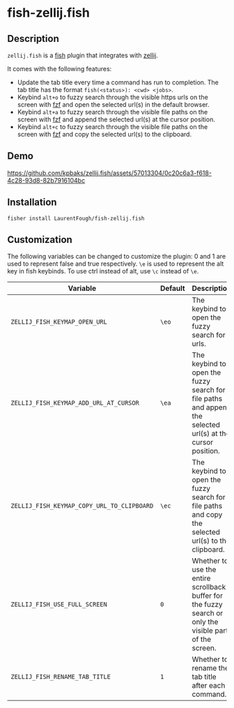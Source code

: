 # fish-zellij.fish

## Description

`zellij.fish` is a [fish](https://fishshell.com) plugin that integrates with [zellij](https://zellij.dev/).

It comes with the following features:

- Update the tab title every time a command has run to completion. The tab title has the format `fish(<status>): <cwd> <jobs>`.
- Keybind `alt+o` to fuzzy search through the visible https urls on the screen with [fzf](https://github.com/junegunn/fzf) and open the selected url(s) in the default browser.
- Keybind `alt+a` to fuzzy search through the visible file paths on the screen with [fzf](https://github.com/junegunn/fzf) and append the selected url(s) at the cursor position.
- Keybind `alt+c` to fuzzy search through the visible file paths on the screen with [fzf](https://github.com/junegunn/fzf) and copy the selected url(s) to the clipboard.

## Demo

https://github.com/kpbaks/zellij.fish/assets/57013304/0c20c6a3-f618-4c28-93d8-82b7916104bc

## Installation

```fish
fisher install LaurentFough/fish-zellij.fish
```

## Customization

The following variables can be changed to customize the plugin: 0 and 1 are used to represent false and true respectively. `\e` is used to represent the alt key in fish keybinds. To use ctrl instead of alt, use `\c` instead of `\e`.

| Variable                  | Default   | Description                                                                                                                                 | Constraints                                                                        |
| ------------------------- | --------- | ------------------------------------------------------------------------------------------------------------------------------------------- | ---------------------------------------------------------------------------------- |
| `ZELLIJ_FISH_KEYMAP_OPEN_URL` | `\eo`   | The keybind to open the fuzzy search for urls.                                                                                              | Must be a valid keybind understood by `bind`                                                            |
| `ZELLIJ_FISH_KEYMAP_ADD_URL_AT_CURSOR` | `\ea`   | The keybind to open the fuzzy search for file paths and append the selected url(s) at the cursor position.                                                                                              | Must be a valid keybind understood by `bind`                                                            |
| `ZELLIJ_FISH_KEYMAP_COPY_URL_TO_CLIPBOARD` | `\ec`   | The keybind to open the fuzzy search for file paths and copy the selected url(s) to the clipboard.                                                                                              | Must be a valid keybind understood by `bind`                                                            |
| `ZELLIJ_FISH_USE_FULL_SCREEN` | `0` | Whether to use the entire scrollback buffer for the fuzzy search or only the visible part of the screen.                                                                                              | Either `0` or `1` |
| `ZELLIJ_FISH_RENAME_TAB_TITLE` | `1` | Whether to rename the tab title after each command.                                                                                              | Either `0` or `1` |
